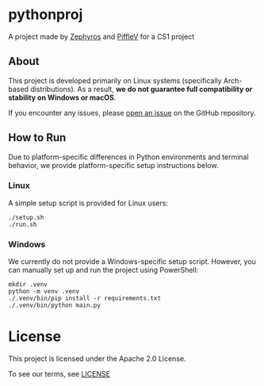 # pythonproj

A project made by [Zephyros](https://github.com/Zephyros1938) and [PiffleV](https://github.com/PiffleV) for a CS1 project

## About

This project is developed primarily on Linux systems (specifically Arch-based distributions). As a result, **we do not guarantee full compatibility or stability on Windows or macOS**.

If you encounter any issues, please [open an issue](https://github.com/Zephyros1938/pythonproj/issues/new/choose) on the GitHub repository.

## How to Run

Due to platform-specific differences in Python environments and terminal behavior, we provide platform-specific setup instructions below.

### Linux

A simple setup script is provided for Linux users:
```
./setup.sh
./run.sh
```
### Windows

We currently do not provide a Windows-specific setup script. However, you can manually set up and run the project using PowerShell:
```
mkdir .venv
python -m venv .venv
./.venv/bin/pip install -r requirements.txt
./.venv/bin/python main.py
```

# License

This project is licensed under the Apache 2.0 License.

To see our terms, see [LICENSE](LICENSE)
